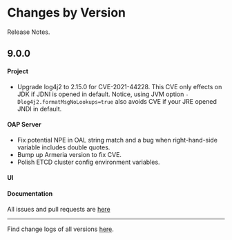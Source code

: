 Changes by Version
==================
Release Notes.

9.0.0
------------------

#### Project

* Upgrade log4j2 to 2.15.0 for CVE-2021-44228. This CVE only effects on JDK if JDNI is opened in default. Notice, using
  JVM option `-Dlog4j2.formatMsgNoLookups=true` also avoids CVE if your JRE opened JNDI in default.

#### OAP Server

* Fix potential NPE in OAL string match and a bug when right-hand-side variable includes double quotes.
* Bump up Armeria version to fix CVE.
* Polish ETCD cluster config environment variables.

#### UI


#### Documentation

All issues and pull requests are [here](https://github.com/apache/skywalking/milestone/112?closed=1)

------------------
Find change logs of all versions [here](changes).
